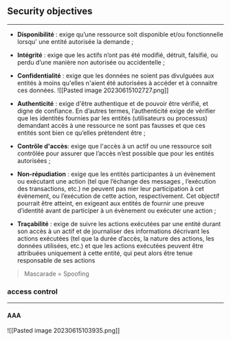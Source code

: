 ## Security objectives
--- 
- **Disponibilité** : exige qu’une ressource soit disponible et/ou fonctionnelle lorsqu' une entité autorisée la demande ; 
- **Intégrité** : exige que les actifs n’ont pas été modifié, détruit, falsifié, ou perdu d’une manière non autorisée ou accidentelle ; 
- **Confidentialité** : exige que les données ne soient pas divulguées aux entités à moins qu'elles n'aient été autorisées à accéder et à connaitre ces données.
![[Pasted image 20230615102727.png]]

- **Authenticité** : exige d'être authentique et de pouvoir être vérifié, et digne de confiance. En d’autres termes, l’authenticité exige de vérifier que les identités fournies par les entités (utilisateurs ou processus) demandant accès à une ressource ne sont pas fausses et que ces entités sont bien ce qu’elles prétendent être ;
- **Contrôle d'accès**: exige que l'accès à un actif ou une ressource soit contrôlée pour assurer que l’accès n’est possible que pour les entités autorisées ;
- **Non-répudiation** : exige que les entités participantes à un évènement ou exécutant une action (tel que l’échange des messages , l’exécution des transactions, etc.) ne peuvent pas nier leur participation à cet évènement, ou l’exécution de cette action, respectivement. Cet objectif pourrait être atteint, en exigeant aux entités de fournir une preuve d’identité avant de participer à un évènement ou exécuter une action ;
- **Traçabilité** : exige de suivre les actions exécutées par une entité durant son accès à un actif et de journaliser des informations décrivant les actions exécutées (tel que la durée d’accès, la nature des actions, les données utilisées, etc.) et que les actions exécutées peuvent être attribuées uniquement à cette entité, qui peut alors être tenue responsable de ses actions








> Mascarade = Spoofing





### access control
---
#### AAA
![[Pasted image 20230615103935.png]]


